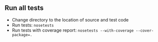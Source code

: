## Run all tests
- Change directory to the location of source and test code
- Run tests: `nosetests`
- Run tests with coverage report: `nosetests --with-coverage --cover-package=.`
